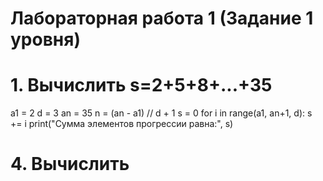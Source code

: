 # Лабораторная работа 1 (Задание 1 уровня)
# 1. Вычислить s=2+5+8+...+35
a1 = 2
d = 3
an = 35
n = (an - a1) // d + 1
s = 0
for i in range(a1, an+1, d):
     s += i
print("Сумма элементов прогрессии равна:", s)

# 4. Вычислить   

